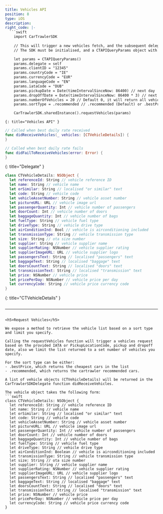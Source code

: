 ```yaml
---
title: Vehicles API
position: 8
type: iOS
description:
right_code: |-
  ```swift
    import CarTrawlerSDK
  
    // This will trigger a new vehicles fetch, and the subsequent delegate callbacks
    // The SDK must be initialised, and a CTAPIQueryParams object with the necessary parameters must be set before calling this method

    let params = CTAPIQueryParams()  
    params.delegate = self
    params.clientID = "12345"
    params.countryCode = "IE"
    params.currencyCode = "EUR"
    params.languageCode = "EN"
    params.iataCode = "DUB"
    params.pickupDate = Date(timeIntervalSinceNow: 86400) // next day
    params.dropOffDate = Date(timeIntervalSinceNow: 86400 * 3) // next day + 3 days
    params.numberOfVehicles = 20 // Default 0, it will return all vehicles
    params.sortType = .recommended // .recommended (Default) or .bestPrice

    CarTrawlerSDK.sharedInstance().requestVehicles(params)
  ```
    {: title="Vehicles API" }
  
  ``` swift
  // Called when best daily rate received
  func didReceiveVehicles(_ vehicles: [CTVehicleDetails]) {
  }

  // Called when best daily rate fails
  func didFailToReceiveVehicles(error: Error) {
  }
  ```
  {: title="Delegate" }

  ```swift
  class CTVehicleDetails: NSObject {
    let referenceId: String // vehicle reference ID 
    let name: String // vehicle name
    let orSimilar: String // localised "or similar" text
    let code: String // vehicle code 
    let vehicleAssetNumber: String // vehicle asset number
    let pictureURL: URL // vehicle image url 
    let passengerQuantity: Int // vehicle number of passengers
    let doorCount: Int // vehicle number of doors 
    let baggageQuantity: Int // vehicle number of bags
    let fuelType: String // vehicle fuel type
    let driveType: String // vehicle drive type
    let airConditionInd: Bool // vehicle is airconditioning included
    let transmissionType: String // vehicle transmission type 
    let size: String // ota size number
    let supplier: String // vehicle supplier name
    let supplierRating: NSNumber // vehicle supplier rating
    let supplierImageURL: URL // vehicle supplier logo
    let passengersText: String // localised "passengers" text
    let baggageText: String // localised "baggage" text
    let doorsCountText: String // localised "doors" text
    let transmissionText: String // localised "transmission" text
    let price: NSNumber // vehicle price
    let pricePerDay: NSNumber // vehicle price per day
    let currencyCode: String // vehicle price currency code
  }
  ```
  {: title="CTVehicleDetails" }
  
  ```swift
  
  ```


---
```

<h5>Request Vehicles</h5>

We expose a method to retrieve the vehicle list based on a sort type and limit you specify. 

Calling the requestVehicles function will trigger a vehicles request based on the provided IATA or PickupLocationCode, pickup and dropoff date, also we limit the list returned to a set number of vehicles you specify. 

For the sort type can be either:
- .bestPrice, which returns the cheapest cars in the list 
- .recommended, which returns the cartrawler recommended cars.

A list of vehicle objects (CTVehicleDetails) will be returned in the CarTrawlerSDKDelegate function didReceiveVehicles.

The vehicle object takes the following form:
```swift
class CTVehicleDetails: NSObject {
  let referenceId: String // vehicle reference ID 
  let name: String // vehicle name
  let orSimilar: String // localised "or similar" text
  let code: String // vehicle code 
  let vehicleAssetNumber: String // vehicle asset number
  let pictureURL: URL // vehicle image url 
  let passengerQuantity: Int // vehicle number of passengers
  let doorCount: Int // vehicle number of doors 
  let baggageQuantity: Int // vehicle number of bags
  let fuelType: String // vehicle fuel type
  let driveType: String // vehicle drive type
  let airConditionInd: Boolean // vehicle is airconditioning included
  let transmissionType: String // vehicle transmission type 
  let size: String // ota size number
  let supplier: String // vehicle supplier name
  let supplierRating: NSNumber // vehicle supplier rating
  let supplierImageURL: URL // vehicle supplier logo
  let passengersText: String // localised "passengers" text
  let baggageText: String // localised "baggage" text
  let doorsCountText: String // localised "doors" text
  let transmissionText: String // localised "transmission" text
  let price: NSNumber // vehicle price
  let pricePerDay: NSNumber // vehicle price per day
  let currencyCode: String // vehicle price currency code
}
```
